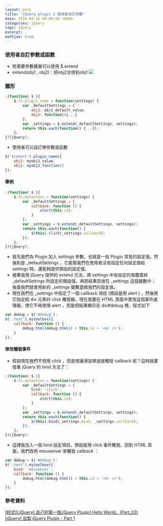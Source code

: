 ```yaml
---
layout: post
title: "jQuery plugin 2 使用者自訂參數"
date: 2018-04-16 00:00:00 +0800
categories: jQuery
tags: jQuery
excerpt: .
mathjax: true
---	
```


### 使用者自訂參數或函數

* 若需要參數擴展可以使用 $.extend
* extend(obj1 , obj2)：把obj2合併到obj1
![](https://i.imgur.com/xGN7dvO.png)

### 雛形

```js
;(function( $ ){
    $.fn.plugin_name = function(settings) {
        var _defaultSettings = {
            obj1: obj1_default_value,
            obj2: function(){...}
        };
        var _settings = $.extend(_defaultSettings, settings);
        return this.each(function() {...});
    };
})(jQuery);
```

* 使用者可以自訂帶參數或函數

```js
$('element').plugin_name({
    obj1: myobj1_value,
    obj2: myobj2_function()
});
```

#### 舉例

```js
;(function( $ ){
    $.fn.mytoolbox = function(settings) {
        var _defaultSettings = {
            callback: function () {
                alert(this.id);
            }
        };
        var _settings = $.extend(_defaultSettings, settings);
        return this.each(function() {
            $(this).click(_settings.callback);
        });
    };
})(jQuery);
```

* 首先我們為 Plugin 加入 settings 參數，也就是一般 Plugin 常見的設定值。然後則是 _defaultSettings ，它能幫我們在使用者沒有指定任何設定值給 settings 時，還能夠提供預設的設定值。
* 接著我用 jQuery 提供的 extend 方法，將 settings 中有設定的值覆蓋掉 _defaultSettings 所設定的預設值，再把結果存放在 _settings 這個變數中；後面我們就會用新的 _settings 變數當做我們的設定值。
* 現在我們在 _settings 中指定了一個 callback 項目 (預設是用 alert ) ，然後將它指定給 div 元素的 click 觸發器。現在我要在 HTML 頁面中更改這個事件處理器，使它不再使用 alert ，而是把結果顯示在 div#debug 裡。程式如下

```js
var debug = $('#debug');
$('.test').mytoolbox({
    callback: function () {
        debug.html(debug.html() + this.id + '<br />');
    }
});
```

#### 修改觸發事件

* 假設現在我們不想用 click ，而是想讓滑鼠移過就觸發 callback 呢？這時就要借重 jQuery 的 bind 方法了：

```js
;(function( $ ){
    $.fn.mytoolbox = function(settings) {
        var _defaultSettings = {
            bind: 'click',
            callback: function () {
                alert(this.id);
            }
        };
        var _settings = $.extend(_defaultSettings, settings);
        return this.each(function() {
            $(this).bind(_settings.bind, _settings.callback);
        });
    };
})(jQuery);
```

* 這裡我加入一個 bind 設定項目，預設是用 click 事件觸發。回到 HTML 頁面，我們改用 mouseover 來觸發 callback ：

```js
var debug = $('#debug');
$('.test').mytoolbox({
    bind: 'mouseover',
    callback: function () {
        debug.html(debug.html() + this.id + '<br />');
    }
});
```

### 參考資料
[[程式][JQuery] 自己的第一個JQuery Plugin! Hello World。(Part_02)](http://expect7.pixnet.net/blog/post/38219670)<br>
[[jQuery] 自製 jQuery Plugin - Part 1](http://jaceju.net/2008-05-13-build-your-own-jquery-plugin-1/)